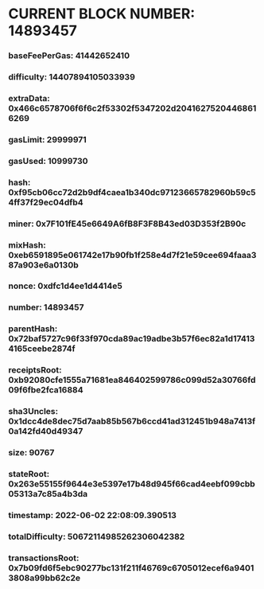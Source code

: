 # CURRENT BLOCK NUMBER: 14893457

### baseFeePerGas: 41442652410
### difficulty: 14407894105033939
### extraData: 0x466c6578706f6f6c2f53302f5347202d20416275204468616269
### gasLimit: 29999971
### gasUsed: 10999730
### hash: 0xf95cb06cc72d2b9df4caea1b340dc97123665782960b59c54ff37f29ec04dfb4
### miner: 0x7F101fE45e6649A6fB8F3F8B43ed03D353f2B90c
### mixHash: 0xeb6591895e061742e17b90fb1f258e4d7f21e59cee694faaa387a903e6a0130b
### nonce: 0xdfc1d4ee1d4414e5
### number: 14893457
### parentHash: 0x72baf5727c96f33f970cda89ac19adbe3b57f6ec82a1d174134165ceebe2874f
### receiptsRoot: 0xb92080cfe1555a71681ea846402599786c099d52a30766fd09f6fbe2fca16884
### sha3Uncles: 0x1dcc4de8dec75d7aab85b567b6ccd41ad312451b948a7413f0a142fd40d49347
### size: 90767
### stateRoot: 0x263e55155f9644e3e5397e17b48d945f66cad4eebf099cbb05313a7c85a4b3da
### timestamp: 2022-06-02 22:08:09.390513
### totalDifficulty: 50672114985262306042382
### transactionsRoot: 0x7b09fd6f5ebc90277bc131f211f46769c6705012ecef6a94013808a99bb62c2e
